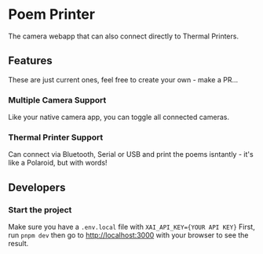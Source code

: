 # Poem Printer
The camera webapp that can also connect directly to Thermal Printers.

## Features
These are just current ones, feel free to create your own - make a PR...

### Multiple Camera Support
Like your native camera app, you can toggle all connected cameras.

### Thermal Printer Support
Can connect via Bluetooth, Serial or USB and print the poems isntantly - it's like a Polaroid, but with words!

## Developers

### Start the project
Make sure you have a `.env.local` file with `XAI_API_KEY={YOUR API KEY}`
First, run `pnpm dev` then go to [http://localhost:3000](http://localhost:3000) with your browser to see the result.